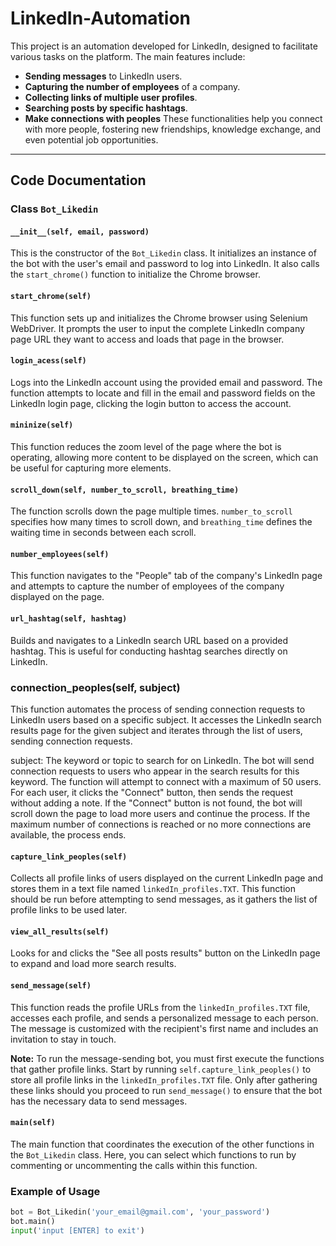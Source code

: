 # LinkedIn-Automation

This project is an automation developed for LinkedIn, designed to facilitate various tasks on the platform. The main features include:

- **Sending messages** to LinkedIn users.
- **Capturing the number of employees** of a company.
- **Collecting links of multiple user profiles**.
- **Searching posts by specific hashtags**.
- **Make connections with peoples**
These functionalities help you connect with more people, fostering new friendships, knowledge exchange, and even potential job opportunities.

---

## Code Documentation

### Class `Bot_Likedin`

#### `__init__(self, email, password)`
This is the constructor of the `Bot_Likedin` class. It initializes an instance of the bot with the user's email and password to log into LinkedIn. It also calls the `start_chrome()` function to initialize the Chrome browser.

#### `start_chrome(self)`
This function sets up and initializes the Chrome browser using Selenium WebDriver. It prompts the user to input the complete LinkedIn company page URL they want to access and loads that page in the browser.

#### `login_acess(self)`
Logs into the LinkedIn account using the provided email and password. The function attempts to locate and fill in the email and password fields on the LinkedIn login page, clicking the login button to access the account.

#### `mininize(self)`
This function reduces the zoom level of the page where the bot is operating, allowing more content to be displayed on the screen, which can be useful for capturing more elements.

#### `scroll_down(self, number_to_scroll, breathing_time)`
The function scrolls down the page multiple times. `number_to_scroll` specifies how many times to scroll down, and `breathing_time` defines the waiting time in seconds between each scroll.

#### `number_employees(self)`
This function navigates to the "People" tab of the company's LinkedIn page and attempts to capture the number of employees of the company displayed on the page.

#### `url_hashtag(self, hashtag)`
Builds and navigates to a LinkedIn search URL based on a provided hashtag. This is useful for conducting hashtag searches directly on LinkedIn.

### connection_peoples(self, subject)
This function automates the process of sending connection requests to LinkedIn users based on a specific subject. It accesses the LinkedIn search results page for the given subject and iterates through the list of users, sending connection requests.

subject: The keyword or topic to search for on LinkedIn. The bot will send connection requests to users who appear in the search results for this keyword.
The function will attempt to connect with a maximum of 50 users. For each user, it clicks the "Connect" button, then sends the request without adding a note. If the "Connect" button is not found, the bot will scroll down the page to load more users and continue the process. If the maximum number of connections is reached or no more connections are available, the process ends.

#### `capture_link_peoples(self)`
Collects all profile links of users displayed on the current LinkedIn page and stores them in a text file named `linkedIn_profiles.TXT`. This function should be run before attempting to send messages, as it gathers the list of profile links to be used later.

#### `view_all_results(self)`
Looks for and clicks the "See all posts results" button on the LinkedIn page to expand and load more search results.

#### `send_message(self)`
This function reads the profile URLs from the `linkedIn_profiles.TXT` file, accesses each profile, and sends a personalized message to each person. The message is customized with the recipient's first name and includes an invitation to stay in touch.

**Note:** To run the message-sending bot, you must first execute the functions that gather profile links. Start by running `self.capture_link_peoples()` to store all profile links in the `linkedIn_profiles.TXT` file. Only after gathering these links should you proceed to run `send_message()` to ensure that the bot has the necessary data to send messages.

#### `main(self)`
The main function that coordinates the execution of the other functions in the `Bot_Likedin` class. Here, you can select which functions to run by commenting or uncommenting the calls within this function.

### Example of Usage
```python
bot = Bot_Likedin('your_email@gmail.com', 'your_password')
bot.main()
input('input [ENTER] to exit')
